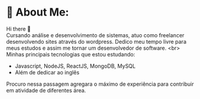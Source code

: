 # 💫 About Me:
Hi there 👋<br>
Cursando análise e desenvolvimento de sistemas, atuo como freelancer desenvolvendo sites através do wordpress.
Dedico meu tempo livre para meus estudos e assim me tornar um desenvolvedor de software. <br\>
Minhas principais tecnologias que estou estudando: 

- Javascript, NodeJS, ReactJS, MongoDB, MySQL <br>
- Além de dedicar ao inglês

Procuro nessa passagem agregara o máximo de experiência para contribuir em atividade de diferentes área.




